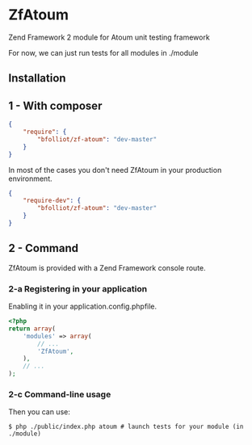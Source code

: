 ZfAtoum
=======

Zend Framework 2 module for Atoum unit testing framework


For now, we can just run tests for all modules in ./module

## Installation

## 1 - With composer

```json
{
    "require": {
        "bfolliot/zf-atoum": "dev-master"
    }
}
```

In most of the cases you don't need ZfAtoum in your production environment.

```json
{
    "require-dev": {
        "bfolliot/zf-atoum": "dev-master"
    }
}
```

## 2 - Command

ZfAtoum is provided with a Zend Framework console route.

### 2-a Registering in your application

Enabling it in your application.config.phpfile.

```php
<?php
return array(
    'modules' => array(
        // ...
        'ZfAtoum',
    ),
    // ...
);
```
### 2-c Command-line usage

Then you can use:

```shell
$ php ./public/index.php atoum # launch tests for your module (in ./module)
```

